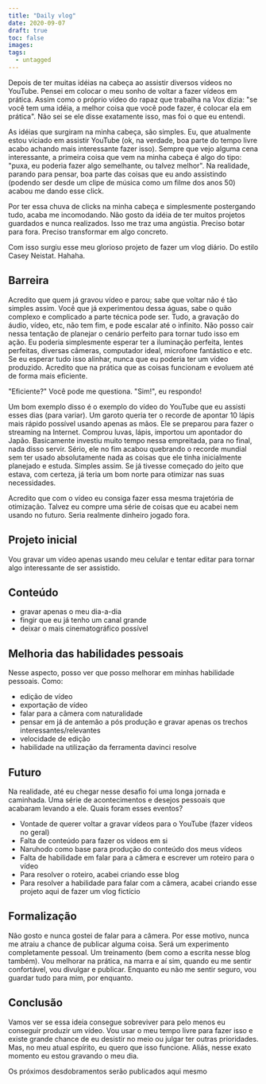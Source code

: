 ```yaml
---
title: "Daily vlog"
date: 2020-09-07
draft: true
toc: false
images:
tags:
  - untagged
---
```


Depois de ter muitas idéias na cabeça ao assistir diversos vídeos no YouTube. Pensei em colocar o meu sonho de voltar a fazer vídeos em prática. Assim como o próprio vídeo do rapaz que trabalha na Vox dizia: "se você tem uma idéia, a melhor coisa que você pode fazer, é colocar ela em prática". Não sei se ele disse exatamente isso, mas foi o que eu entendi.

As idéias que surgiram na minha cabeça, são simples. Eu, que atualmente estou viciado em assistir YouTube (ok, na verdade, boa parte do tempo livre acabo achando mais interessante fazer isso). Sempre que vejo alguma cena interessante, a primeira coisa que vem na minha cabeça é algo do tipo: "puxa, eu poderia fazer algo semelhante, ou talvez melhor". Na realidade, parando para pensar, boa parte das coisas que eu ando assistindo (podendo ser desde um clipe de música como um filme dos anos 50) acabou me dando esse click.

Por ter essa chuva de clicks na minha cabeça e simplesmente postergando tudo, acaba me incomodando. Não gosto da idéia de ter muitos projetos guardados e nunca realizados. Isso me traz uma angústia. Preciso botar para fora. Preciso transformar em algo concreto.

Com isso surgiu esse meu glorioso projeto de fazer um vlog diário. Do estilo Casey Neistat. Hahaha.

## Barreira

Acredito que quem já gravou vídeo e parou; sabe que voltar não é tão simples assim. Você que já experimentou dessa águas, sabe o quão complexo e complicado a parte técnica pode ser. Tudo, a gravação do áudio, vídeo, etc, não tem fim, e pode escalar até o infinito. Não posso cair nessa tentação de planejar o cenário perfeito para tornar tudo isso em ação. Eu poderia simplesmente esperar ter a iluminação perfeita, lentes perfeitas, diversas câmeras, computador ideal, microfone fantástico e etc. Se eu esperar tudo isso alinhar, nunca que eu poderia ter um vídeo produzido. Acredito que na prática que as coisas funcionam e evoluem até de forma mais eficiente.

"Eficiente?" Você pode me questiona. "Sim!", eu respondo!

Um bom exemplo disso é o exemplo do vídeo do YouTube que eu assisti esses dias (para variar). Um garoto queria ter o recorde de apontar 10 lápis mais rápido possível usando apenas as mãos. Ele se preparou para fazer o streaming na Internet. Comprou luvas, lápis, importou um apontador do Japão. Basicamente investiu muito tempo nessa empreitada, para no final, nada disso servir. Sério, ele no fim acabou quebrando o recorde mundial sem ter usado absolutamente nada as coisas que ele tinha inicialmente planejado e estuda. Simples assim. Se já tivesse começado do jeito que estava, com certeza, já teria um bom norte para otimizar nas suas necessidades.

Acredito que com o vídeo eu consiga fazer essa mesma trajetória de otimização. Talvez eu compre uma série de coisas que eu acabei nem usando no futuro. Seria realmente dinheiro jogado fora.

## Projeto inicial

Vou gravar um vídeo apenas usando meu celular e tentar editar para tornar algo interessante de ser assistido.

## Conteúdo

- gravar apenas o meu dia-a-dia
- fingir que eu já tenho um canal grande
- deixar o mais cinematográfico possível

## Melhoria das habilidades pessoais

Nesse aspecto, posso ver que posso melhorar em minhas habilidade pessoais. Como:
- edição de vídeo
- exportação de vídeo
- falar para a câmera com naturalidade
- pensar em já de antemão a pós produção e gravar apenas os trechos interessantes/relevantes
- velocidade de edição
- habilidade na utilização da ferramenta davinci resolve

## Futuro

Na realidade, até eu chegar nesse desafio foi uma longa jornada e caminhada. Uma série de acontecimentos e desejos pessoais que acabaram levando a ele. Quais foram esses eventos?
 
 - Vontade de querer voltar a gravar vídeos para o YouTube (fazer vídeos no geral)
 - Falta de conteúdo para fazer os vídeos em si
 - Naruhodo como base para produção do conteúdo dos meus vídeos
 - Falta de habilidade em falar para a câmera e escrever um roteiro para o vídeo
 - Para resolver o roteiro, acabei criando esse blog
 - Para resolver a habilidade para falar com a câmera, acabei criando esse projeto aqui de fazer um vlog fictício

## Formalização

Não gosto e nunca gostei de falar para a câmera. Por esse motivo, nunca me atraiu a chance de publicar alguma coisa. Será um experimento completamente pessoal. Um treinamento (bem como a escrita nesse blog também). Vou melhorar na prática, na marra e aí sim, quando eu me sentir confortável, vou divulgar e publicar. Enquanto eu não me sentir seguro, vou guardar tudo para mim, por enquanto.

## Conclusão

Vamos ver se essa ideia consegue sobreviver para pelo menos eu conseguir produzir um vídeo. Vou usar o meu tempo livre para fazer isso e existe grande chance de eu desistir no meio ou julgar ter outras prioridades. Mas, no meu atual espírito, eu quero que isso funcione. Aliás, nesse exato momento eu estou gravando o meu dia.

Os próximos desdobramentos serão publicados aqui mesmo
